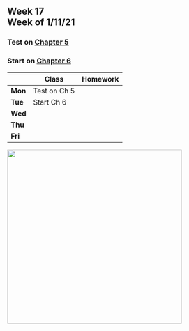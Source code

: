 <meta http-equiv="refresh" content="300"/>

## Week 17<br>Week of 1/11/21

### Test on [Chapter 5](/ap/curriculum/5)  
### Start on [Chapter 6](/ap/curriculum/6) 

|         | Class | Homework |
| ------- | ----- | -------- |
| **Mon** | Test on Ch 5 |   |
| **Tue** | Start Ch 6 |     |
| **Wed** |       |          |
| **Thu** |       |          |
| **Fri** |       |          |

<img src="" alt="" height="400">
